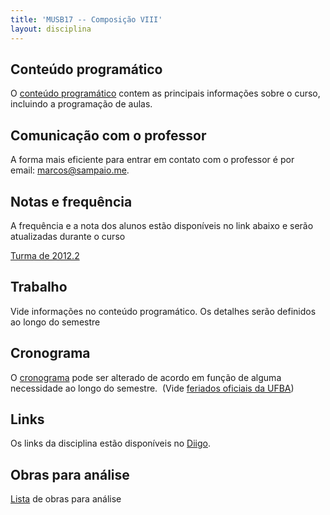 ```yaml
---
title: 'MUSB17 -- Composição VIII'
layout: disciplina
---
```


## Conteúdo programático

O <a title="MUSB17 - Conteúdo Programático" href="https://docs.google.com/document/d/1K_QMM-6Fjh42gxBLvQSvvRFkfFx-gd-8_QWemAd2Juc/edit" target="_blank">conteúdo programático</a> contem as principais informações sobre o curso, incluindo a programação de aulas.

## Comunicação com o professor

A forma mais eficiente para entrar em contato com o professor é por email: <a title="mailto:marcos@sampaio.me" href="https://mail.google.com/mail/?view=cm&fs=1&tf=1&to=marcos@sampaio.me" target="_blank">marcos@sampaio.me</a>.

## Notas e frequência

A frequência e a nota dos alunos estão disponíveis no link abaixo e serão atualizadas durante o curso

<a title="Notas e frequência MUSB16" href="https://docs.google.com/spreadsheet/pub?key=0Aud5ZzOjk6SGdDl3RFV5V21pNHI5VzhtZG45WGRmc2c&single=true&gid=6&range=B1%3AV9&output=html" target="_blank">Turma de 2012.2</a>

## Trabalho

Vide informações no conteúdo programático. Os detalhes serão definidos ao longo do semestre

## Cronograma

O <a title="Cronograma MUSB17" href="https://docs.google.com/spreadsheet/pub?key=0Aud5ZzOjk6SGdGdGbG5aSnkxQjhJSTdaY2NZaEYxM0E&single=true&gid=0&range=A1%3AD20&output=html" target="_blank">cronograma</a> pode ser alterado de acordo em função de alguma necessidade ao longo do semestre.  (Vide <a title="Feriados oficiais da UFBA" href="http://www.twiki.ufba.br/twiki/pub/SUPAC/CalendarioAcademico/Calendario2013.xls" target="_blank">feriados oficiais da UFBA</a>)

## Links

Os links da disciplina estão disponíveis no <a title="Links de Composição Musical" href="http://www.diigo.com/list/msampaio/composicao" target="_blank">Diigo</a>.

## Obras para análise

<a title="Lista de obras MUSB17" href="https://docs.google.com/spreadsheet/pub?key=0Aud5ZzOjk6SGdGJwVW41am9GZG1kbjY0eld4RmhnSFE&single=true&gid=0&range=A1%3AB25&output=html" target="_blank">Lista</a> de obras para análise

&nbsp;